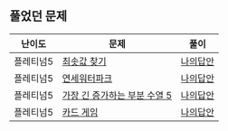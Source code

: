 ## 풀었던 문제

| 난이도   | 문제                                                         | 풀이                                                                                         |
|-------|------------------------------------------------------------|--------------------------------------------------------------------------------------------|
| 플레티넘5 | [최솟값 찾기](https://www.acmicpc.net/problem/11003)            | [나의답안](https://github.com/LSapee/AlgorithmCPP/blob/main/boj_platinum/problem/num11003.cpp) |
| 플레티넘5 | [연세워터파크](https://www.acmicpc.net/problem/15678)            | [나의답안](https://github.com/LSapee/AlgorithmCPP/blob/main/boj_platinum/problem/num15678.cpp) |
| 플레티넘5 | [가장 긴 증가하는 부분 수열 5](https://www.acmicpc.net/problem/14003) | [나의답안](https://github.com/LSapee/AlgorithmCPP/blob/main/boj_platinum/problem/num14003.cpp) |
| 플레티넘5 | [카드 게임](https://www.acmicpc.net/problem/16566)             | [나의답안](https://github.com/LSapee/AlgorithmCPP/blob/main/boj_platinum/problem/num16566.cpp) |